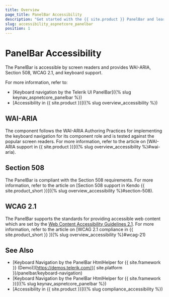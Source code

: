 ```yaml
---
title: Overview
page_title: PanelBar Accessibility
description: "Get started with the {{ site.product }} PanelBar and learn about its accessibility support for WAI-ARIA, Section 508, and WCAG 2.1."
slug: accessibility_aspnetcore_panelbar
position: 1
---
```


# PanelBar Accessibility

The PanelBar is accessible by screen readers and provides WAI-ARIA, Section 508, WCAG 2.1, and keyboard support.

For more information, refer to:
* [Keyboard navigation by the Telerik UI PanelBar]({% slug keynav_aspnetcore_panelbar %})
* [Accessibility in {{ site.product }}]({% slug overview_accessibility %})

## WAI-ARIA

The component follows the WAI-ARIA Authoring Practices for implementing the keyboard navigation for its component role and is tested against the popular screen readers. For more information, refer to the article on [WAI-ARIA support in {{ site.product }}]({% slug overview_accessibility %}#wai-aria).

## Section 508

The PanelBar is compliant with the Section 508 requirements. For more information, refer to the article on [Section 508 support in Kendo {{ site.product_short }}]({% slug overview_accessibility %}#section-508).

## WCAG 2.1

The PanelBar supports the standards for providing accessible web content which are set by the [Web Content Accessibility Guidelines 2.1](https://www.w3.org/TR/WCAG/). For more information, refer to the article on [WCAG 2.1 compliance in {{ site.product_short }} ]({% slug overview_accessibility %}#wcag-21)

## See Also

* [Keyboard Navigation by the PanelBar HtmlHelper for {{ site.framework }} (Demo)](https://demos.telerik.com/{{ site.platform }}/panelbar/keyboard-navigation)
* [Keyboard Navigation by the PanelBar HtmlHelper for {{ site.framework }}]({% slug keynav_aspnetcore_panelbar %})
* [Accessibility in {{ site.product }}]({% slug compliance_accessibility %})
